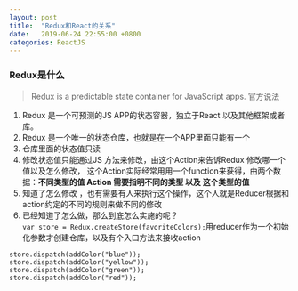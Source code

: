 ```yaml
---
layout: post
title:  "Redux和React的关系"
date:   2019-06-24 22:55:00 +0800
categories: ReactJS
---
```

### Redux是什么 
> Redux is a predictable state container for JavaScript apps. 官方说法  
1. Redux 是一个可预测的JS APP的状态容器，独立于React 以及其他框架或者库。
2. Redux 是一个唯一的状态仓库，也就是在一个APP里面只能有一个
3. 仓库里面的状态值只读
4. 修改状态值只能通过JS 方法来修改，由这个Action来告诉Redux 修改哪一个值以及怎么修改， 这个Action实际经常用用一个function来获得，由两个数据：**不同类型的值 Action 需要指明不同的类型  以及  这个类型的值**
5. 知道了怎么修改 ，也有需要有人来执行这个操作，这个人就是Reducer根据和action约定的不同的规则来做不同的修改
6. 已经知道了怎么做，那么到底怎么实施的呢？```var store = Redux.createStore(favoriteColors);```用reducer作为一个初始化参数才创建仓库，以及有个入口方法来接收action
```
store.dispatch(addColor("blue"));
store.dispatch(addColor("yellow"));
store.dispatch(addColor("green"));
store.dispatch(addColor("red"));
```



